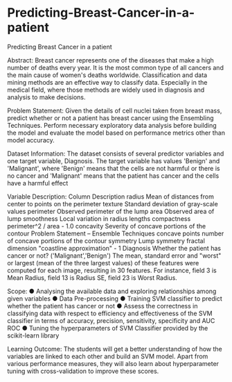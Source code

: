 # Predicting-Breast-Cancer-in-a-patient
Predicting Breast Cancer in a patient

Abstract:
Breast cancer represents one of the diseases that make a high number of deaths every
year. It is the most common type of all cancers and the main cause of women's deaths
worldwide. Classification and data mining methods are an effective way to classify data.
Especially in the medical field, where those methods are widely used in diagnosis and
analysis to make decisions.

Problem Statement:
Given the details of cell nuclei taken from breast mass, predict whether or not a patient
has breast cancer using the Ensembling Techniques. Perform necessary exploratory
data analysis before building the model and evaluate the model based on performance
metrics other than model accuracy. 

Dataset Information:
The dataset consists of several predictor variables and one target variable, Diagnosis.
The target variable has values 'Benign' and 'Malignant', where 'Benign' means that the
cells are not harmful or there is no cancer and 'Malignant' means that the patient has
cancer and the cells have a harmful effect 

Variable Description:
Column Description 
radius Mean of distances from center to points on the perimeter 
texture Standard deviation of gray-scale values 
perimeter Observed perimeter of the lump 
area Observed area of lump 
smoothness Local variation in radius lengths 
compactness perimeter^2 / area - 1.0 
concavity Severity of concave portions of the contour 
Problem Statement – Ensemble Techniques
concave points number of concave portions of the contour 
symmetry Lump symmetry
fractal dimension "coastline approximation" - 1
Diagnosis Whether the patient has cancer or not? ('Malignant','Benign')
The mean, standard error and "worst" or largest (mean of the three largest values) of
these features were computed for each image, resulting in 30 features. For instance, field
3 is Mean Radius, field 13 is Radius SE, field 23 is Worst Radius. 

Scope:
● Analysing the available data and exploring relationships among given variables
● Data Pre-processing 
● Training SVM classifier to predict whether the patient has cancer or not 
● Assess the correctness in classifying data with respect to efficiency and effectiveness of
the SVM classifier in terms of accuracy, precision, sensitivity, specificity and AUC ROC
● Tuning the hyperparameters of SVM Classifier provided by the scikit-learn library

Learning Outcome:
The students will get a better understanding of how the variables are linked to each
other and build an SVM model. Apart from various performance measures, they will also
learn about hyperparameter tuning with cross-validation to improve these scores.
